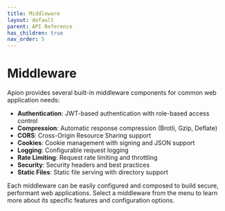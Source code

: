 ```yaml
---
title: Middleware
layout: default
parent: API Reference
has_children: true
nav_order: 5
---
```


# Middleware

Apion provides several built-in middleware components for common web application needs:

- **Authentication**: JWT-based authentication with role-based access control
- **Compression**: Automatic response compression (Brotli, Gzip, Deflate)
- **CORS**: Cross-Origin Resource Sharing support
- **Cookies**: Cookie management with signing and JSON support
- **Logging**: Configurable request logging
- **Rate Limiting**: Request rate limiting and throttling
- **Security**: Security headers and best practices
- **Static Files**: Static file serving with directory support

Each middleware can be easily configured and composed to build secure, performant web applications. Select a middleware from the menu to learn more about its specific features and configuration options.